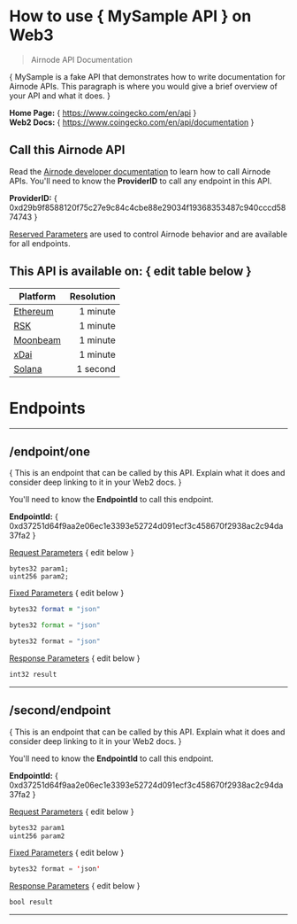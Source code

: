 # How to use { MySample API } on Web3

> Airnode API Documentation

{ MySample is a fake API that demonstrates how to write documentation for Airnode APIs. This paragraph is where you would give a brief overview of your API and what it does. }

**Home Page:** { https://www.coingecko.com/en/api }  
**Web2 Docs:** { https://www.coingecko.com/en/api/documentation }

## Call this Airnode API

Read the [Airnode developer documentation](https://docs.api3.org/d/call-an-airnode) to learn how to call Airnode APIs. You'll need to know the **ProviderID** to call any endpoint in this API.

**ProviderID:** { 0xd29b9f8588120f75c27e9c84c4cbe88e29034f19368353487c940cccd5874743 }

[Reserved Parameters](https://docs.api3.org/r/reserved-parameters) are used to control Airnode behavior and are available for all endpoints.

## This API is available on: { edit table below }

| Platform                             | Resolution |
| ------------------------------------ | ---------: |
| [Ethereum](https://ethereum.org)     | 1 minute   |
| [RSK](https://www.rsk.co)            | 1 minute   |
| [Moonbeam](https://moonbeam.network) | 1 minute   |
| [xDai](https://www.xdaichain.com)    | 1 minute   |
| [Solana](https://solana.com)         | 1 second   |

# Endpoints

---

## /endpoint/one

{ This is an endpoint that can be called by this API. Explain what it does and consider deep linking to it in your Web2 docs. }

You'll need to know the **EndpointId** to call this endpoint.

**EndpointId:** { 0xd37251d64f9aa2e06ec1e3393e52724d091ecf3c458670f2938ac2c94da37fa2 }

[Request Parameters](https://docs.api3.org/d/request-parameters) { edit below }

```solidity
bytes32 param1;
uint256 param2;
```

[Fixed Parameters](https://docs.api3.org/p/fixed-parameters) { edit below }

```ruby
bytes32 format = "json"
```

```python
bytes32 format = "json"
```

```javascript
bytes32 format = "json"
```

[Response Parameters](https://docs.api3.org/d/response-parameters) { edit below }

```java
int32 result
```

---

## /second/endpoint

{ This is an endpoint that can be called by this API. Explain what it does and consider deep linking to it in your Web2 docs. }

You'll need to know the **EndpointId** to call this endpoint.

**EndpointId:** { 0xd37251d64f9aa2e06ec1e3393e52724d091ecf3c458670f2938ac2c94da37fa2 }

[Request Parameters](https://docs.api3.org/d/request-parameters) { edit below }

```java
bytes32 param1
uint256 param2
```

[Fixed Parameters](https://docs.api3.org/p/fixed-parameters) { edit below }

```java
bytes32 format = 'json'
```

[Response Parameters](https://docs.api3.org/d/response-parameters) { edit below }

```java
bool result
```

---
